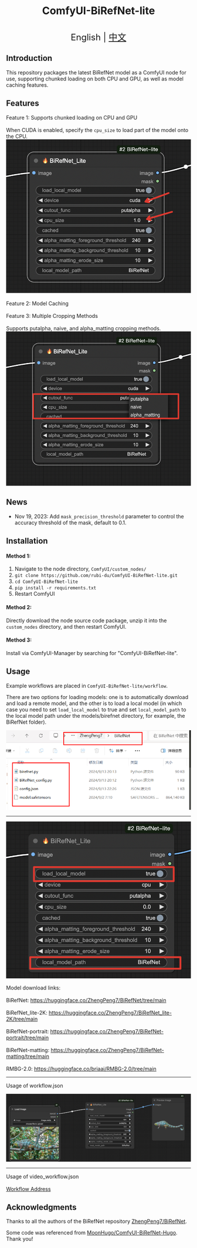<h1 align="center">ComfyUI-BiRefNet-lite</h1>  
  
<p align="center">  
    <br> <font size=5>English | <a href="README_CN.md">中文</a></font>  
</p>  
  
## Introduction  
  
This repository packages the latest BiRefNet model as a ComfyUI node for use, supporting chunked loading on both CPU and GPU, as well as model caching features.<br>  
  
## Features  
Feature 1: Supports chunked loading on CPU and GPU<br>  
When CUDA is enabled, specify the `cpu_size` to load part of the model onto the CPU.  
![slot](./assets/feature1.png)<br>  
Feature 2: Model Caching<br>  
Feature 3: Multiple Cropping Methods<br>  
Supports putalpha, naive, and alpha_matting cropping methods.  
![slot](./assets/feature2.png)<br>  
  
## News
- Nov 19, 2023: Add `mask_precision_threshold` parameter to control the accuracy threshold of the mask, default to 0.1. <br>
## Installation   
  
#### Method 1:  
  
1. Navigate to the node directory, `ComfyUI/custom_nodes/`  
2. `git clone https://github.com/rubi-du/ComfyUI-BiRefNet-lite.git`  
3. `cd ComfyUI-BiRefNet-lite`  
4. `pip install -r requirements.txt`  
5. Restart ComfyUI  
  
#### Method 2:  
Directly download the node source code package, unzip it into the `custom_nodes` directory, and then restart ComfyUI.  
  
#### Method 3:  
Install via ComfyUI-Manager by searching for "ComfyUI-BiRefNet-lite".  
  
## Usage  
  
Example workflows are placed in `ComfyUI-BiRefNet-lite/workflow`.<br/>  
  
There are two options for loading models: one is to automatically download and load a remote model, and the other is to load a local model (in which case you need to set `load_local_model` to true and set `local_model_path` to the local model path under the models/birefnet directory, for example, the BiRefNet folder).<br/>  
  
![](./assets/9e6bf0f9-67a7-41ea-bc4b-d8352e4fac4a.png)  
___  
  
![](./assets/model_path.png)  
  
Model download links:<br/>  
BiRefNet: https://huggingface.co/ZhengPeng7/BiRefNet/tree/main<br/>  
BiRefNet_lite-2K: https://huggingface.co/ZhengPeng7/BiRefNet_lite-2K/tree/main<br/>  
BiRefNet-portrait: https://huggingface.co/ZhengPeng7/BiRefNet-portrait/tree/main<br/>  
BiRefNet-matting: https://huggingface.co/ZhengPeng7/BiRefNet-matting/tree/main<br/>  
RMBG-2.0: https://huggingface.co/briaai/RMBG-2.0/tree/main<br/>  
  
___  
Usage of workflow.json<br/>  
  
![plot](./assets/demo1.png)  
  
___  
Usage of video_workflow.json<br/>  
[Workflow Address](./workflow/video_workflow.json)  
  
## Acknowledgments  
  
Thanks to all the authors of the BiRefNet repository [ZhengPeng7/BiRefNet](https://github.com/zhengpeng7/birefnet).  
  
Some code was referenced from [MoonHugo/ComfyUI-BiRefNet-Hugo](https://github.com/MoonHugo/ComfyUI-BiRefNet-Hugo). Thank you!
